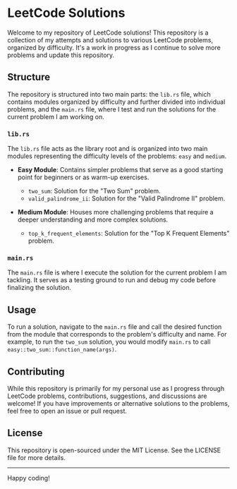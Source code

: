 # LeetCode Solutions

Welcome to my repository of LeetCode solutions! This repository is a collection of my attempts and solutions to various LeetCode problems, organized by difficulty. It's a work in progress as I continue to solve more problems and update this repository.

## Structure

The repository is structured into two main parts: the `lib.rs` file, which contains modules organized by difficulty and further divided into individual problems, and the `main.rs` file, where I test and run the solutions for the current problem I am working on.

### `lib.rs`

The `lib.rs` file acts as the library root and is organized into two main modules representing the difficulty levels of the problems: `easy` and `medium`.

- **Easy Module**: Contains simpler problems that serve as a good starting point for beginners or as warm-up exercises.
  - `two_sum`: Solution for the "Two Sum" problem.
  - `valid_palindrome_ii`: Solution for the "Valid Palindrome II" problem.

- **Medium Module**: Houses more challenging problems that require a deeper understanding and more complex solutions.
  - `top_k_frequent_elements`: Solution for the "Top K Frequent Elements" problem.

### `main.rs`

The `main.rs` file is where I execute the solution for the current problem I am tackling. It serves as a testing ground to run and debug my code before finalizing the solution.

## Usage

To run a solution, navigate to the `main.rs` file and call the desired function from the module that corresponds to the problem's difficulty and name. For example, to run the `two_sum` solution, you would modify `main.rs` to call `easy::two_sum::function_name(args)`.

## Contributing

While this repository is primarily for my personal use as I progress through LeetCode problems, contributions, suggestions, and discussions are welcome! If you have improvements or alternative solutions to the problems, feel free to open an issue or pull request.

## License

This repository is open-sourced under the MIT License. See the LICENSE file for more details.

---

Happy coding!

